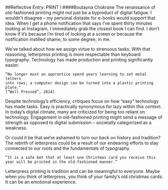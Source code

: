 ##Reflective Entry: PRINT I 
####Boutayna Chokrane 
The renaissance of old-fashioned printing might not just be a byproduct of digital fatigue. I wouldn’t disagree – my personal distaste for e-books would support that idea.  When I get a phone notification that says I’ve spent thirty minutes looking at Instagram, I immediately grab the closest book I can find. I don’t know if it’s because I’m tired of looking at a screen or because the notification instilled shame, to some degree, in me. 

We’ve talked about how we assign virtue to strenuous tasks. With that reasoning, letterpress printing is more respectable than keyboard typography. Technology has made production and printing significantly easier:

	“No longer must an apprentice spend years learning to set metal letters 
	into rows; a computer design can be turned into a plastic printing plate."
	(“Well Pressed”, 2014)

Despite technology’s efficiency, critiques focus on how “easy” technology has made tasks. Easy is practically synonymous for lazy within this context. In today’s digital climate, many are criticized for being too reliant on technology. Engagement in old-fashioned printing might send a message of strength as opposed to digital submission – societally categorized as a weakness. 

Or could it be that we’re ashamed to turn our back on history and tradition? The rebirth of letterpress could be a result of our endearing efforts to stay connected to our roots and the fundamentals of typography. 
	
	“It is a safe bet that at least one Christmas card you receive this 
	year will be printed in the old-fashioned manner.”

Letterpress printing is tradition and can be meaningful to everyone. Maybe when you think of letterpress, you think of your family’s old christmas cards. It can be an emotional experience. 

